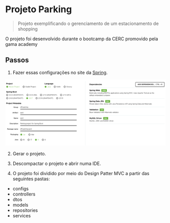 # Projeto Parking

> Projeto exemplificando o gerenciamento de um estacionamento de shopping

O projeto foi desenvolvido durante o bootcamp da CERC promovido pela gama academy

## Passos

1. Fazer essas configurações no site da [Spring](https://start.spring.io/).

![Spring Config](./images/config-spring.png)

2. Gerar o projeto.

3. Descompactar o projeto e abrir numa IDE.

4. O projeto foi dividido por meio do Design Patter MVC a partir das seguintes pastas:
- configs
- controllers
- dtos
- models
- repositories
- services